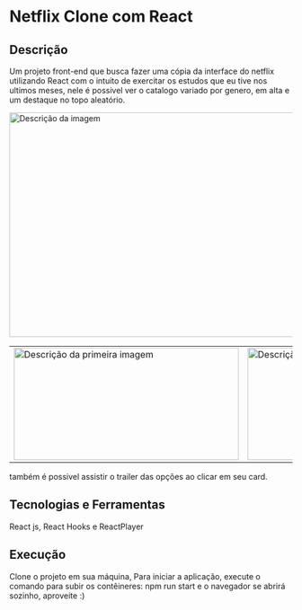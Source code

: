 # Netflix Clone com React 

## Descrição

Um projeto front-end  que busca fazer uma cópia da interface do netflix utilizando React com o intuito de exercitar os estudos que eu tive nos ultimos meses, nele é possivel ver o catalogo variado por genero, em alta e um destaque no topo aleatório.

<img src="https://i.imgur.com/uJxfREL.png" alt="Descrição da imagem" width="800" height="400" />

<table>
  <tr>
    <td>
      <img src="https://i.imgur.com/YiHIOvj.png" alt="Descrição da primeira imagem" width="400" height="200" />
    </td>
    <td>
      <img src="https://i.imgur.com/lHPw1Iy.png" alt="Descrição da segunda imagem" width="400" height="200" />
    </td>
    <td>
      <img src="https://i.imgur.com/jHiQFKg.png" alt="Descrição da segunda imagem" width="400" height="200" />
    </td>
    <td>
      <img src="https://i.imgur.com/POR4cfz.png" alt="Descrição da segunda imagem" width="400" height="200" />
    </td>
    
  </tr>
</table>



também é possivel assistir o trailer das opções ao clicar em seu card.


## Tecnologias e Ferramentas

React js, React Hooks e ReactPlayer

## Execução

Clone o projeto em sua máquina, Para iniciar a aplicação, execute o comando para subir os contêineres: npm run start e o navegador se abrirá sozinho, aproveite :)




